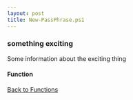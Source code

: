 ```yaml
---
layout: post
title: New-PassPhrase.ps1
---
```


### something exciting

Some information about the exciting thing

#### Function

<script src="https://gist-it.appspot.com/github.com/BanterBoy/scripts-blog/blob/master/PowerShell/functions/New-PassPhrase.ps1"></script>

<a href="/menu/_pages/functions.html">Back to Functions</a>
